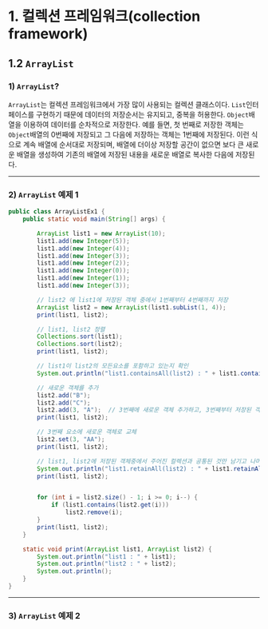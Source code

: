 # 1. 컬렉션 프레임워크(collection framework)

## 1.2 `ArrayList`

### 1) `ArrayList`?
`ArrayList`는 컬렉션 프레임워크에서 가장 많이 사용되는 컬렉션 클래스이다. `List`인터페이스를 구현하기 때문에 데이터의 저장순서는 유지되고, 중복을 허용한다. `Object`배열을 이용하여 데이터를 순차적으로 저장한다. 예를 들면, 첫 번째로 저장한 객체는 `Object`배열의 0번째에 저장되고 그 다음에 저장하는 객체는 1번째에 저장된다. 이런 식으로 계속 배열에 순서대로 저장되며, 배열에 더이상 저장할 공간이 없으면 보다 큰 새로운 배열을 생성하여 기존의 배열에 저장된 내용을 새로운 배열로 복사한 다음에 저장된다.

---

### 2) `ArrayList` 예제 1
```java
public class ArrayListEx1 {
    public static void main(String[] args) {

        ArrayList list1 = new ArrayList(10);
        list1.add(new Integer(5));
        list1.add(new Integer(4));
        list1.add(new Integer(3));
        list1.add(new Integer(2));
        list1.add(new Integer(0));
        list1.add(new Integer(1));
        list1.add(new Integer(3));

        // list2 에 list1에 저장된 객체 중에서 1번째부터 4번째까지 저장
        ArrayList list2 = new ArrayList(list1.subList(1, 4));
        print(list1, list2);

        // list1, list2 정렬
        Collections.sort(list1);
        Collections.sort(list2);
        print(list1, list2);

        // list1이 list2의 모든요소를 포함하고 있는지 확인
        System.out.println("list1.containsAll(list2) : " + list1.containsAll(list2));

        // 새로운 객체를 추가
        list2.add("B");
        list2.add("C");
        list2.add(3, "A");  // 3번째에 새로운 객체 추가하고, 3번째부터 저장된 객체들은 4번째 요소부터 저장됨
        print(list1, list2);

        // 3번째 요소에 새로운 객체로 교체
        list2.set(3, "AA");
        print(list1, list2);

        // list1, list2에 저장된 객체중에서 주어진 컬렉션과 공통된 것만 남기고 나머지는 삭제
        System.out.println("list1.retainAll(list2) : " + list1.retainAll(list2));
        print(list1, list2);


        for (int i = list2.size() - 1; i >= 0; i--) {
            if (list1.contains(list2.get(i)))
                list2.remove(i);
        }
        print(list1, list2);
    }

    static void print(ArrayList list1, ArrayList list2) {
        System.out.println("list1 : " + list1);
        System.out.println("list2 : " + list2);
        System.out.println();
    }
}
```

---

### 3) `ArrayList` 예제 2
